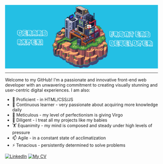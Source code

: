  <img align="center" alt="Coding" width="1000" src="banner.gif">
<hr size="6" width="100%">  
<p>Welcome to my GitHub! I'm a passionate and innovative front-end web developer with an unwavering commitment to creating visually stunning and user-centric digital experiences. I am also: </p>
     <ul>
      <li> 🔭 Proficient - in HTML/CSS/JS</li>
      <li> 🌱 Continuous learner - very passionate about acquiring more knowledge daily</li>
      <li> 👯 Meticulous - my level of perfectionism is giving Virgo</li>
      <li> 🎯 Diligent - i treat all my projects like my babies</li>
      <li> 🏋 Equanimity - my mind is composed and steady under high levels of pressure</li>
      <li> 📫 Agile - in a constant state of acclimatization</li>
      <li> ⚡ Tenacious - persistently determined to solve problems</li>
</ul>

[![LinkedIn](https://img.shields.io/badge/LinkedIn-0A66C2?logo=linkedin&logoColor=fff&style=for-the-badge)](https://linkedin.com/in/gerard-akpeki352) 
[![My CV](https://img.shields.io/badge/Portfolio-d48430?style=for-the-badge)](https://github.com/ZhoraEbashitEbalo/ZhoraEbashitEbalo/blob/main/CV%20-%20Gerard%20Akpeki.pdf) 

<!--
**ZhoraEbashitEbalo/ZhoraEbashitEbalo** is a ✨ _special_ ✨ repository because its `README.md` (this file) appears on your GitHub profile.

Here are some ideas to get you started:


-->
